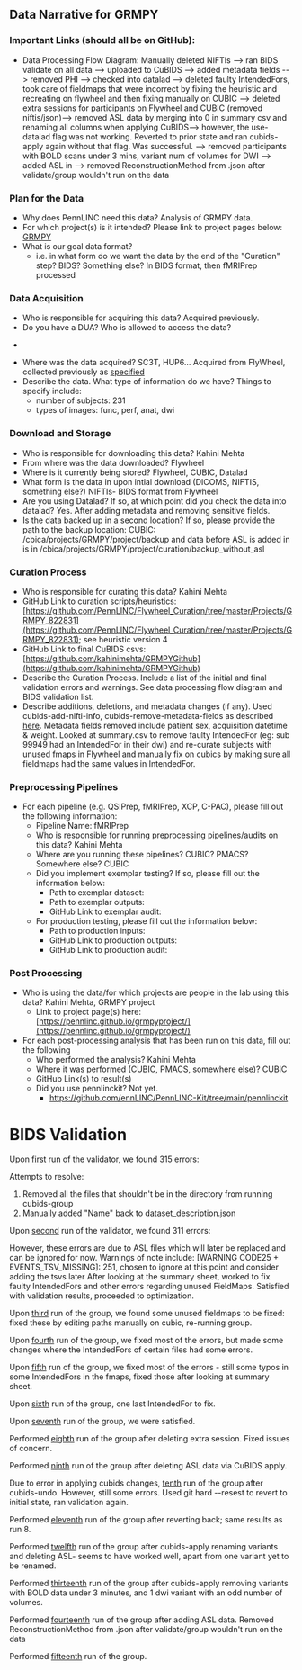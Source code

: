 ## Data Narrative for GRMPY

### Important Links (should all be on GitHub):
* Data Processing Flow Diagram:
Manually deleted NIFTIs --> ran BIDS validate on all data --> uploaded to CuBIDS --> added metadata fields --> removed PHI --> checked into datalad --> deleted faulty IntendedFors, took care of fieldmaps that were incorrect by fixing the heuristic and recreating on flywheel and then fixing manually on CUBIC --> deleted extra sessions for participants on Flywheel and CUBIC (removed niftis/json)--> removed ASL data by merging into 0 in summary csv and renaming all columns when applying CuBIDS--> however, the use-datalad flag was not working. Reverted to prior state and ran cubids-apply again without that flag. Was successful. -->  removed participants with BOLD scans under 3 mins, variant num of volumes for DWI --> added ASL in --> removed ReconstructionMethod from .json after validate/group wouldn't run on the data


   
### Plan for the Data 

* Why does PennLINC need this data?
Analysis of GRMPY data. 
* For which project(s) is it intended? Please link to project pages below:
[GRMPY](https://pennlinc.github.io/grmpyproject/)
* What is our goal data format?
   * i.e. in what form do we want the data by the end of the "Curation" step? BIDS? Something else? 
   In BIDS format, then fMRIPrep processed


### Data Acquisition

* Who is responsible for acquiring this data?
 Acquired previously. 
* Do you have a DUA? Who is allowed to access the data?
-
* Where was the data acquired? 
SC3T, HUP6... Acquired from FlyWheel, collected previously as [specified](https://pennlinc.github.io/grmpyproject/)
* Describe the data. What type of information do we have? Things to specify include:
   - number of subjects: 231
   - types of images: func, perf, anat, dwi

### Download and Storage 

* Who is responsible for downloading this data?
Kahini Mehta
* From where was the data downloaded?
Flywheel
* Where is it currently being stored?
Flywheel, CUBIC, Datalad
* What form is the data in upon intial download (DICOMS, NIFTIS, something else?)
NIFTIs- BIDS format from Flywheel
* Are you using Datalad? If so, at which point did you check the data into datalad?
Yes. After adding metadata and removing sensitive fields. 
* Is the data backed up in a second location? If so, please provide the path to the backup location:
CUBIC: /cbica/projects/GRMPY/project/backup
and data before ASL is added in is in /cbica/projects/GRMPY/project/curation/backup_without_asl

### Curation Process

* Who is responsible for curating this data?
Kahini Mehta
* GitHub Link to curation scripts/heuristics: 
[https://github.com/PennLINC/Flywheel_Curation/tree/master/Projects/GRMPY_822831](https://github.com/PennLINC/Flywheel_Curation/tree/master/Projects/GRMPY_822831); see heuristic version 4
* GitHub Link to final CuBIDS csvs: [https://github.com/kahinimehta/GRMPYGithub](https://github.com/kahinimehta/GRMPYGithub)
* Describe the Curation Process. Include a list of the initial and final validation errors and warnings.
See data processing flow diagram and BIDS validation list. 
* Describe additions, deletions, and metadata changes (if any).
Used cubids-add-nifti-info, cubids-remove-metadata-fields as described [here](https://pennlinc.github.io/docs/TheWay/CuratingBIDSonDisk/). Metadata fields removed include patient sex, acquisition datetime & weight. Looked at summary.csv to remove faulty IntendedFor (eg: sub 99949 had an IntendedFor in their dwi) and re-curate subjects with unused fmaps in Flywheel and manually fix on cubics by making sure all fieldmaps had the same values in IntendedFor. 

### Preprocessing Pipelines 
* For each pipeline (e.g. QSIPrep, fMRIPrep, XCP, C-PAC), please fill out the following information:
   * Pipeline Name: fMRIPrep
   * Who is responsible for running preprocessing pipelines/audits on this data?
   Kahini Mehta
   * Where are you running these pipelines? CUBIC? PMACS? Somewhere else?
   CUBIC
   * Did you implement exemplar testing? If so, please fill out the information below:
      * Path to exemplar dataset:
      * Path to exemplar outputs:
      * GitHub Link to exemplar audit:
    * For production testing, please fill out the information below:
      * Path to production inputs:
      * GitHub Link to production outputs:
      * GitHub Link to production audit: 

### Post Processing 

* Who is using the data/for which projects are people in the lab using this data?
Kahini Mehta, GRMPY project
   * Link to project page(s) here: [https://pennlinc.github.io/grmpyproject/](https://pennlinc.github.io/grmpyproject/)
* For each post-processing analysis that has been run on this data, fill out the following
   * Who performed the analysis?
   Kahini Mehta
   * Where it was performed (CUBIC, PMACS, somewhere else)?
   CUBIC
   * GitHub Link(s) to result(s)
   * Did you use pennlinckit?  Not yet.
      * https://github.com/ennLINC/PennLINC-Kit/tree/main/pennlinckit  



# BIDS Validation

Upon [first](https://github.com/kahinimehta/GRMPYGithub/blob/main/Validation1/GRMPY-validation.csv) run of the validator, we found 315 errors:

[ERROR CODE1 + Naming Issue]: 314
[ERROR CODE55 + JSON file incorrectly formatted]: 1

Attempts to resolve: 
1. Removed all the files that shouldn't be in the directory from running cubids-group
2. Manually added "Name" back to dataset_description.json

Upon [second](https://github.com/kahinimehta/GRMPYGithub/blob/main/Validation2/GRMPY-validation.csv) run of the validator, we found 311 errors:

[ERROR CODE1 + Naming Issue]: 311
However, these errors are due to ASL files which will later be replaced and can be ignored for now. Warnings of note include: 
[WARNING CODE25 + EVENTS_TSV_MISSING]: 251, chosen to ignore at this point and consider adding the tsvs later
After looking at the summary sheet, worked to fix faulty IntendedFors and other errors regarding unused FieldMaps. Satisfied with validation results, proceeded to optimization. 

Upon [third](https://github.com/kahinimehta/GRMPYGithub/blob/main/Validation3) run of the group, we found some unused fieldmaps to be fixed: fixed these by editing paths manually on cubic, re-running group. 

Upon [fourth](https://github.com/kahinimehta/GRMPYGithub/blob/main/Validation4) run of the group, we fixed most of the errors, but made some changes where the IntendedFors of certain files had some errors. 

Upon [fifth](https://github.com/kahinimehta/GRMPYGithub/blob/main/Validation5/GRMPY-validation.csv) run of the group, we fixed most of the errors - still some typos in some IntendedFors in the fmaps, fixed those after looking at summary sheet. 

Upon [sixth](https://github.com/kahinimehta/GRMPYGithub/blob/main/Validation6/GRMPY-validation.csv) run of the group, one last IntendedFor to fix.  

Upon [seventh](https://github.com/kahinimehta/GRMPYGithub/blob/main/Validation7/GRMPY-validation.csv) run of the group, we were satisfied. 

Performed [eighth](https://github.com/kahinimehta/GRMPYGithub/blob/main/Validation8/GRMPY-validation.csv) run of the group after deleting extra session. Fixed issues of concern. 

Performed [ninth](https://github.com/kahinimehta/GRMPYGithub/blob/main/Validation9/GRMPY-validation.csv) run of the group after deleting ASL data via CuBIDS apply. 

Due to error in applying cubids changes, [tenth](https://github.com/kahinimehta/GRMPYGithub/blob/main/Validation10/GRMPY-validation.csv) run of the group after cubids-undo. However, still some errors. Used git hard --resest to revert to initial state, ran validation again. 

Performed [eleventh](https://github.com/kahinimehta/GRMPYGithub/blob/main/Validation11/GRMPY-validation.csv) run of the group after reverting back; same results as run 8. 

Performed [twelfth](https://github.com/kahinimehta/GRMPYGithub/blob/main/Validation12/GRMPY-validation.csv) run of the group after cubids-apply renaming variants and deleting ASL- seems to have worked well, apart from one variant yet to be renamed. 

Performed [thirteenth](https://github.com/kahinimehta/GRMPYGithub/blob/main/Validation13/GRMPY-validation.csv) run of the group after cubids-apply removing variants with BOLD data under 3 minutes, and 1 dwi variant with an odd number of volumes. 

Performed [fourteenth](https://github.com/kahinimehta/GRMPYGithub/blob/main/Validation14/GRMPY-validation.csv) run of the group after adding ASL data. Removed ReconstructionMethod from .json after validate/group wouldn't run on the data

Performed [fifteenth](https://github.com/kahinimehta/GRMPYGithub/blob/main/Validation15/GRMPY-validation.csv) run of the group. 